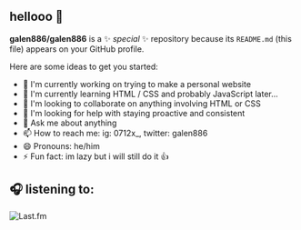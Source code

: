 ## hellooo 👋

**galen886/galen886** is a ✨ _special_ ✨ repository because its `README.md` (this file) appears on your GitHub profile.

Here are some ideas to get you started:

- 🔭 I'm currently working on trying to make a personal website
- 🌱 I'm currently learning HTML / CSS and probably JavaScript later...
- 👯 I'm looking to collaborate on anything involving HTML or CSS
- 🤔 I'm looking for help with staying proactive and consistent
- 💬 Ask me about anything
- 📫 How to reach me: ig: 0712x_, twitter: galen886
- 😄 Pronouns: he/him
- ⚡ Fun fact: im lazy but i will still do it 👍

## 🎧 listening to:
![Last.fm](https://lastfm-recently-played.vercel.app/api?user=jeffrey48120715&width=300)
